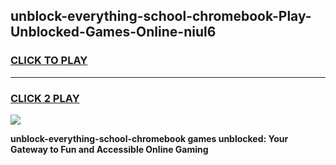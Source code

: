 
## unblock-everything-school-chromebook-Play-Unblocked-Games-Online-niul6
<h3>
<a href="https://premium76.site?title=unblock-everything-school-chromebook&ref=25A">CLICK TO PLAY</a></h3>
<hr>

<h3>
<a href="https://premium76.site?title=unblock-everything-school-chromebook&ref=25A">CLICK 2 PLAY</a>
  
</h3>

<a href="https://premium76.site?title=unblock-everything-school-chromebook&ref=25A"><img src="https://clearcache.store/games.png"></a>


**unblock-everything-school-chromebook games unblocked: Your Gateway to Fun and Accessible Online Gaming**
